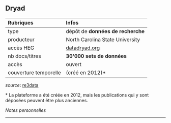 ## Dryad


| Rubriques | Infos |
| :-------- | :---- |
| type | dépôt de **données de recherche** |
| producteur | North Carolina State University |
| accès HEG | [datadryad.org](https://datadryad.org/) |
| nb docs/titres | **30'000 sets de données** |
| accès | ouvert |
| couverture temporelle | (créé en 2012)\* |

*source*: [re3data](https://www.re3data.org/repository/r3d100000044)   

\* La plateforme a été créée en 2012, mais les publications qui y sont déposées peuvent être plus anciennes.   

*Notes personnelles*

---
